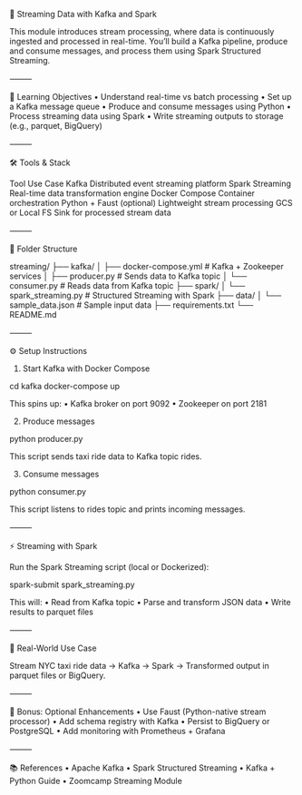 
📡 Streaming Data with Kafka and Spark

This module introduces stream processing, where data is continuously ingested and processed in real-time. You’ll build a Kafka pipeline, produce and consume messages, and process them using Spark Structured Streaming.

⸻

🎯 Learning Objectives
	•	Understand real-time vs batch processing
	•	Set up a Kafka message queue
	•	Produce and consume messages using Python
	•	Process streaming data using Spark
	•	Write streaming outputs to storage (e.g., parquet, BigQuery)

⸻

🛠️ Tools & Stack

Tool	Use Case
Kafka	Distributed event streaming platform
Spark Streaming	Real-time data transformation engine
Docker Compose	Container orchestration
Python + Faust (optional)	Lightweight stream processing
GCS or Local FS	Sink for processed stream data


⸻

📁 Folder Structure

streaming/
├── kafka/
│   ├── docker-compose.yml         # Kafka + Zookeeper services
│   ├── producer.py                # Sends data to Kafka topic
│   └── consumer.py                # Reads data from Kafka topic
├── spark/
│   └── spark_streaming.py         # Structured Streaming with Spark
├── data/
│   └── sample_data.json           # Sample input data
├── requirements.txt
└── README.md


⸻

⚙️ Setup Instructions

1. Start Kafka with Docker Compose

cd kafka
docker-compose up

This spins up:
	•	Kafka broker on port 9092
	•	Zookeeper on port 2181

2. Produce messages

python producer.py

This script sends taxi ride data to Kafka topic rides.

3. Consume messages

python consumer.py

This script listens to rides topic and prints incoming messages.

⸻

⚡ Streaming with Spark

Run the Spark Streaming script (local or Dockerized):

spark-submit spark_streaming.py

This will:
	•	Read from Kafka topic
	•	Parse and transform JSON data
	•	Write results to parquet files

⸻

🔄 Real-World Use Case

Stream NYC taxi ride data → Kafka → Spark → Transformed output in parquet files or BigQuery.

⸻

🧪 Bonus: Optional Enhancements
	•	Use Faust (Python-native stream processor)
	•	Add schema registry with Kafka
	•	Persist to BigQuery or PostgreSQL
	•	Add monitoring with Prometheus + Grafana

⸻

📚 References
	•	Apache Kafka
	•	Spark Structured Streaming
	•	Kafka + Python Guide
	•	Zoomcamp Streaming Module
